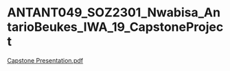 # ANTANT049_SOZ2301_Nwabisa_AntarioBeukes_IWA_19_CapstoneProject
[Capstone Presentation.pdf](https://github.com/Antario-Beukes/ANTANT049_SOZ2301_Nwabisa_AntarioBeukes_IWA_19_CapstoneProject/files/11465470/Capstone.Presentation.pdf)
